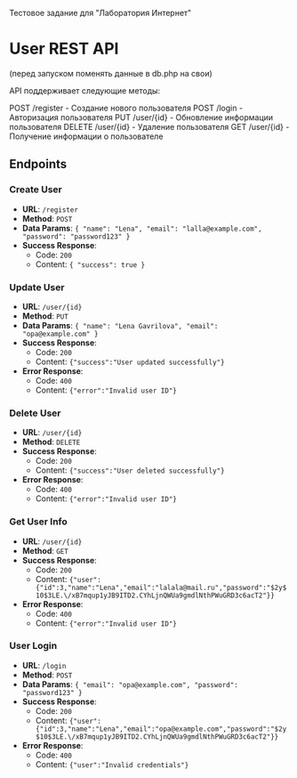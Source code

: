 Тестовое задание для "Лаборатория Интернет" 

# User REST API
(перед запуском поменять данные в db.php на свои)


API поддерживает следующие методы:

POST /register - Создание нового пользователя
POST /login - Авторизация пользователя
PUT /user/{id} - Обновление информации пользователя
DELETE /user/{id} - Удаление пользователя
GET /user/{id} - Получение информации о пользователе

## Endpoints

### Create User
- **URL**: `/register`
- **Method**: `POST`
- **Data Params**: `{ "name": "Lena", "email": "lalla@example.com", "password": "password123" }`
- **Success Response**:
    - Code: `200`
    - Content: `{ "success": true }`


### Update User
- **URL**: `/user/{id}`
- **Method**: `PUT`
- **Data Params**: `{ "name": "Lena Gavrilova", "email": "opa@example.com" }`
- **Success Response**:
    - Code: `200`
    - Content: `{"success":"User updated successfully"}`
- **Error Response**:
  - Code: `400`
  - Content: `{"error":"Invalid user ID"}`

### Delete User
- **URL**: `/user/{id}`
- **Method**: `DELETE`
- **Success Response**:
    - Code: `200`
    - Content: `{"success":"User deleted successfully"}`
- **Error Response**:
  - Code: `400`
  - Content: `{"error":"Invalid user ID"}`

### Get User Info
- **URL**: `/user/{id}`
- **Method**: `GET`
- **Success Response**:
    - Code: `200`
    - Content: `{"user":{"id":3,"name":"Lena","email":"lalala@mail.ru","password":"$2y$10$3LE.\/xB7mqup1yJB9ITD2.CYhLjnQWUa9gmdlNthPWuGRD3c6acT2"}}`
- **Error Response**:
  - Code: `400`
  - Content: `{"error":"Invalid user ID"}`

### User Login
- **URL**: `/login`
- **Method**: `POST`
- **Data Params**: `{ "email": "opa@example.com", "password": "password123" }`
- **Success Response**:
    - Code: `200`
    - Content: `{"user":{"id":3,"name":"Lena","email":"opa@example.com","password":"$2y$10$3LE.\/xB7mqup1yJB9ITD2.CYhLjnQWUa9gmdlNthPWuGRD3c6acT2"}}`
- **Error Response**:
    - Code: `400`
    - Content: `{"user":"Invalid credentials"}`

